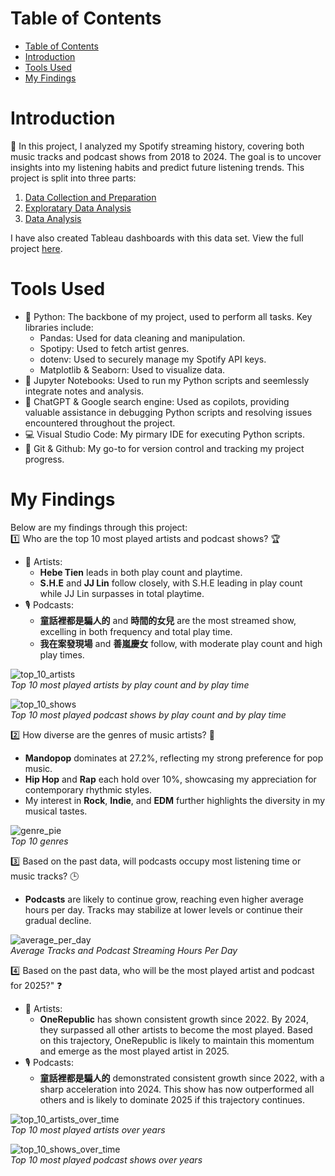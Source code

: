 # Table of Contents
- [Table of Contents](#table-of-contents)
- [Introduction](#introduction)
- [Tools Used](#tools-used)
- [My Findings](#my-findings)

# Introduction
:mega: In this project, I analyzed my Spotify streaming history, covering both music tracks and podcast shows from 2018 to 2024. The goal is to uncover insights into my listening habits and predict future listening trends. This project is split into three parts:
1. [Data Collection and Preparation](/1_Data_Collection_and_Preparation/)
2. [Exploratary Data Analysis](/2_Exploratory_Data_Analysis/)
3. [Data Analysis](/3_Data_Analysis/)

I have also created Tableau dashboards with this data set. View the full project [here](https://github.com/mchenliu/Tableau_Project_Spotify_Streaming_Dashboard).

# Tools Used
- :snake: Python: The backbone of my project, used to perform all tasks. Key libraries include:
  - Pandas: Used for data cleaning and manipulation.
  - Spotipy: Used to fetch artist genres.
  - dotenv: Used to securely manage my Spotify API keys.
  - Matplotlib & Seaborn: Used to visualize data.
- :notebook: Jupyter Notebooks: Used to run my Python scripts and seemlessly integrate notes and analysis.
- :crystal_ball: ChatGPT & Google search engine: Used as copilots, providing valuable assistance in debugging Python scripts and resolving issues encountered throughout the project.
- :computer: Visual Studio Code: My pirmary IDE for executing Python scripts.
- :octopus: Git & Github: My go-to for version control and tracking my project progress.

# My Findings
Below are my findings through this project:  
:one:  Who are the top 10 most played artists and podcast shows? 🏆
  - 🎨 Artists:
    - **Hebe Tien** leads in both play count and playtime.
    - **S.H.E** and **JJ Lin** follow closely, with S.H.E leading in play count while JJ Lin surpasses in total playtime. 
  - 🎙️ Podcasts:
      - **童話裡都是騙人的** and **時間的女兒** are the most streamed show, excelling in both frequency and total play time.
      - **我在案發現場** and **善嵐慶女** follow, with moderate play count and high play times.  

![top_10_artists](/Images/top_10_artist_bar.png)  
*Top 10 most played artists by play count and by play time*   

![top_10_shows](/Images/top_10_podcast_bar.png)  
*Top 10 most played podcast shows by play count and by play time*  

:two:  How diverse are the genres of music artists? 🌟  
- **Mandopop** dominates at 27.2%, reflecting my strong preference for pop music.
- **Hip Hop** and **Rap** each hold over 10%, showcasing my appreciation for contemporary rhythmic styles.
- My interest in **Rock**, **Indie**, and **EDM** further highlights the diversity in my musical tastes.  

![genre_pie](/Images/genre_pie.png)  
*Top 10 genres*  

:three:  Based on the past data, will podcasts occupy most listening time or music tracks? 🕒  
- **Podcasts** are likely to continue grow, reaching even higher average hours per day. Tracks may stabilize at lower levels or continue their gradual decline.  

![average_per_day](/Images/average_per_day.png)  
*Average Tracks and Podcast Streaming Hours Per Day*  

:four:  Based on the past data, who will be the most played artist and podcast for 2025?" :question:  
  - 🎨 Artists:
    - **OneRepublic** has shown consistent growth since 2022. By 2024, they surpassed all other artists to become the most played. Based on this trajectory, OneRepublic is likely to maintain this momentum and emerge as the most played artist in 2025.  
  - 🎙️ Podcasts:
    - **童話裡都是騙人的** demonstrated consistent growth since 2022, with a sharp acceleration into 2024. This show has now outperformed all others and is likely to dominate 2025 if this trajectory continues.  

![top_10_artists_over_time](/Images/top_10_artist_over_time.png)  
*Top 10 most played artists over years*  

![top_10_shows_over_time](/Images/top_10_podcast_over_time.png)  
*Top 10 most played podcast shows over years*
